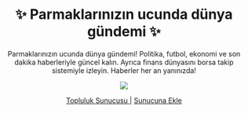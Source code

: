 <div align="center">
  <h1> ✨ Parmaklarınızın ucunda dünya gündemi ✨ </h1>
<p> Parmaklarınızın ucunda dünya gündemi! Politika, futbol, ekonomi ve son dakika haberleriyle güncel kalın. Ayrıca finans dünyasını borsa takip sistemiyle izleyin. Haberler her an yanınızda! </p>
<a href="https://top.gg/bot/1147495505774002199">
  <img src="https://top.gg/api/widget/1147495505774002199.svg">
</a>
<p> <a href="https://discord.gg/2tdt3AprF9"> Topluluk Sunucusu </a>    |   <a href="https://bit.ly/3szdwS6"> Sunucuna Ekle </a> </p>
<div>
